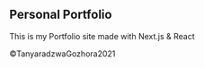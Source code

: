 ## Personal Portfolio
This is my Portfolio site made with Next.js & React



©TanyaradzwaGozhora2021
